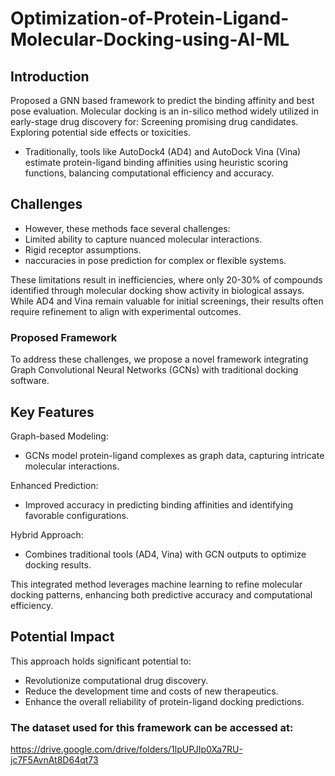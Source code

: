 # Optimization-of-Protein-Ligand-Molecular-Docking-using-AI-ML

## Introduction
Proposed a GNN based framework to predict the binding affinity and best pose evaluation.
Molecular docking is an in-silico method widely utilized in early-stage drug discovery for:
Screening promising drug candidates.
Exploring potential side effects or toxicities.

- Traditionally, tools like AutoDock4 (AD4) and AutoDock Vina (Vina) estimate protein-ligand binding affinities using heuristic scoring functions, balancing computational efficiency and accuracy.

## Challenges
-  However, these methods face several challenges:
-  Limited ability to capture nuanced molecular interactions.
-  Rigid receptor assumptions.
-  naccuracies in pose prediction for complex or flexible systems.

These limitations result in inefficiencies, where only 20-30% of compounds identified through molecular docking show activity in biological assays. While AD4 and Vina remain valuable for initial screenings, their results often require refinement to align with experimental outcomes.

### Proposed Framework
To address these challenges, we propose a novel framework integrating Graph Convolutional Neural Networks (GCNs) with traditional docking software.

## Key Features
Graph-based Modeling:
- GCNs model protein-ligand complexes as graph data, capturing intricate molecular interactions.
  
Enhanced Prediction:
- Improved accuracy in predicting binding affinities and identifying favorable configurations.
  
Hybrid Approach:
- Combines traditional tools (AD4, Vina) with GCN outputs to optimize docking results.

This integrated method leverages machine learning to refine molecular docking patterns, enhancing both predictive accuracy and computational efficiency.


## Potential Impact 
This approach holds significant potential to:
- Revolutionize computational drug discovery.
- Reduce the development time and costs of new therapeutics.
- Enhance the overall reliability of protein-ligand docking predictions.

### The dataset used for this framework can be accessed at:
https://drive.google.com/drive/folders/1lpUPJIp0Xa7RU-jc7F5AvnAt8D64qt73 

